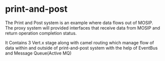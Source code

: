 # print-and-post

The Print and Post system is an example where data flows out of MOSIP. The proxy system will provided interfaces that receive data from MOSIP and return operation completion status.

It Contains 3 Vert.x stage along with camel routing which manage flow of data within and outside of print-and-post system with the help of EventBus and Message Queue(Active MQ)

